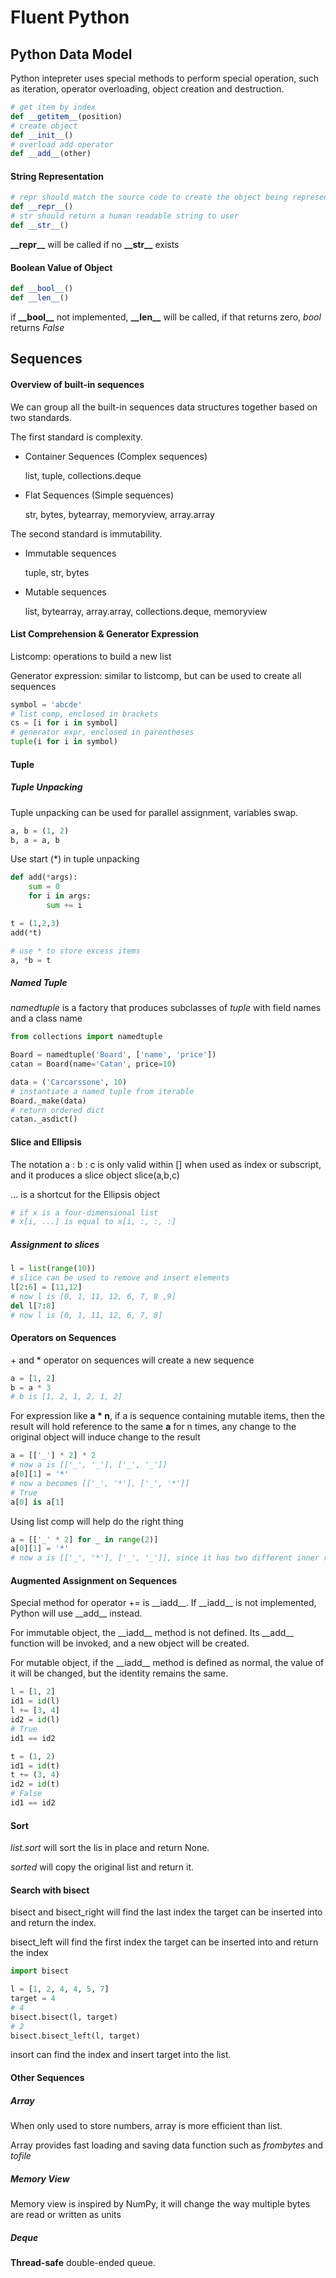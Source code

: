 # Fluent Python

## Python Data Model

Python intepreter uses special methods to perform special operation, such as iteration, operator overloading, object creation and destruction. 

```python
# get item by index
def __getitem__(position)
# create object
def __init__()
# overload add operator
def __add__(other)
```

#### String Representation

```python
# repr should match the source code to create the object being represented
def __repr__()
# str should return a human readable string to user
def __str__()
```

**\_\_repr\_\_** will be called if no **\_\_str\_\_** exists

#### Boolean Value of Object

```python
def __bool__()
def __len__()
```

if **\_\_bool\_\_** not implemented, **\_\_len\_\_** will be called, if that returns zero, *bool* returns *False*

## Sequences

#### Overview of built-in sequences

We can group all the built-in sequences data structures together based on two standards.

The first standard is complexity.

* Container Sequences (Complex sequences)

  list, tuple, collections.deque

* Flat Sequences (Simple sequences)

  str, bytes, bytearray, memoryview, array.array

The second standard is immutability.

* Immutable sequences

  tuple, str, bytes

* Mutable sequences

  list, bytearray, array.array, collections.deque, memoryview

#### List Comprehension & Generator Expression

Listcomp: operations to build a new list

Generator expression: similar to listcomp, but can be used to create all sequences

```python
symbol = 'abcde'
# list comp, enclosed in brackets
cs = [i for i in symbol]
# generator expr, enclosed in parentheses
tuple(i for i in symbol)
```

#### Tuple

##### Tuple Unpacking

Tuple unpacking can be used for parallel assignment, variables swap.

```python
a, b = (1, 2)
b, a = a, b
```

Use start (\*) in tuple unpacking

```python
def add(*args):
    sum = 0
    for i in args:
        sum += i

t = (1,2,3)
add(*t)

# use * to store excess items
a, *b = t
```

##### Named Tuple

*namedtuple* is a factory that produces subclasses of *tuple* with field names and a class name

```python
from collections import namedtuple

Board = namedtuple('Board', ['name', 'price'])
catan = Board(name='Catan', price=10)

data = ('Carcarssone', 10)
# instantiate a named tuple from iterable
Board._make(data)
# return ordered dict
catan._asdict()
```

#### Slice and Ellipsis

The notation a : b : c is only valid within [] when used as index or subscript, and it produces a slice object slice(a,b,c)

... is a shortcut for the Ellipsis object

```python
# if x is a four-dimensional list
# x[i, ...] is equal to x[i, :, :, :]
```

##### Assignment to slices

```python
l = list(range(10))
# slice can be used to remove and insert elements
l[2:6] = [11,12]
# now l is [0, 1, 11, 12, 6, 7, 8 ,9]
del l[7:8]
# now l is [0, 1, 11, 12, 6, 7, 8]
```

#### Operators on Sequences

\+ and \* operator on sequences will create a new sequence

```python
a = [1, 2]
b = a * 3
# b is [1, 2, 1, 2, 1, 2]
```

For expression like **a \* n**, if a is sequence containing mutable items, then the result will hold reference to the same **a** for n times, any change to the original object will induce change to the result

```python
a = [['_'] * 2] * 2
# now a is [['_', '_'], ['_', '_']]
a[0][1] = '*'
# now a becomes [['_', '*'], ['_', '*']]
# True
a[0] is a[1]
```

Using list comp will help do the right thing

```python
a = [['_' * 2] for _ in range(2)]
a[0][1] = '*'
# now a is [['_', '*'], ['_', '_']], since it has two different inner reference
```

#### Augmented Assignment on Sequences

Special method for operator += is \_\_iadd\_\_. If \_\_iadd\_\_ is not implemented, Python will use \_\_add\_\_ instead.

For immutable object, the \_\_iadd\_\_ method is not defined. Its \_\_add\_\_ function will be invoked, and a new object will be created.

For mutable object, if the  \_\_iadd\_\_ method is defined as normal, the value of it will be changed, but the identity remains the same.

```python
l = [1, 2]
id1 = id(l)
l += [3, 4]
id2 = id(l)
# True
id1 == id2

t = (1, 2)
id1 = id(t)
t += (3, 4)
id2 = id(t)
# False
id1 == id2
```

#### Sort

*list.sort* will sort the lis in place and return None.

*sorted* will copy the original list and return it.

#### Search with bisect

bisect and bisect_right will find the last index the target can be inserted into and return the index.

bisect_left will find the first index the target can be inserted into and return the index

```python
import bisect

l = [1, 2, 4, 4, 5, 7]
target = 4
# 4
bisect.bisect(l, target)
# 2
bisect.bisect_left(l, target)
```

insort can find the index and insert target into the list.

#### Other Sequences

##### Array

When only used to store numbers, array is more efficient than list.

Array provides fast loading and saving data function such as *frombytes* and *tofile*

##### Memory View

Memory view is inspired by NumPy, it will change the way multiple bytes are read or written as units

##### Deque

**Thread-safe** double-ended queue.

